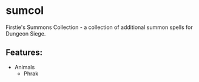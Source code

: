# sumcol
Firstie's Summons Collection - a collection of additional summon spells for Dungeon Siege.

## Features:
- Animals
  - Phrak
